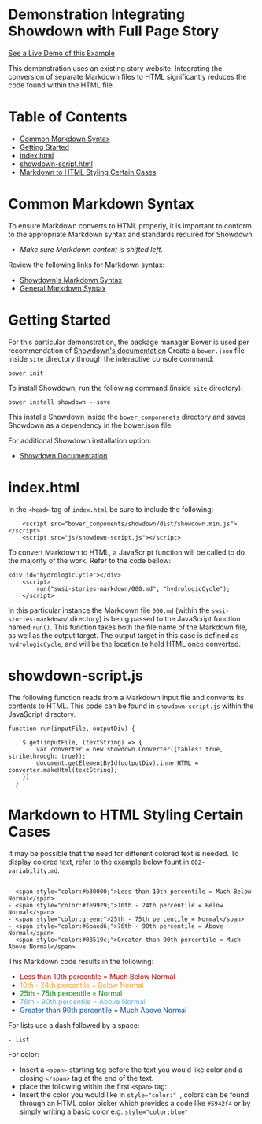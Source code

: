 # Demonstration Integrating Showdown with Full Page Story
[See a Live Demo of this Example](http://github.openwaterfoundation.org/owf-lib-showdown-js/Markdown-to-HTML-Fullpage-Story/site/)

This demonstration uses an existing story website. Integrating the conversion of separate Markdown files to HTML significantly reduces the code found within the HTML file.
# Table of Contents
- [Common Markdown Syntax](#common-markdown-syntax)
- [Getting Started](#getting-started)
- [index.html](#index.html)
- [showdown-script.html](#showdown-script.html)
- [Markdown to HTML Styling Certain Cases](#markdown-to-html-certain-cases)



# Common Markdown Syntax

To ensure Markdown converts to HTML properly, it is important to conform to the appropriate Markdown syntax and standards required for Showdown.

*  _Make sure Markdown content is shifted left._

Review the following links for Markdown syntax:
- [Showdown's Markdown Syntax](https://github.com/showdownjs/showdown/wiki/Showdown's-Markdown-syntax)
- [General Markdown Syntax](https://github.com/adam-p/markdown-here/wiki/Markdown-Cheatsheet)

# Getting Started 

For this particular demonstration, the package manager Bower is used per recommendation of [Showdown's documentation](https://github.com/showdownjs/showdown)
Create a ```bower.json``` file inside ```site``` directory through the interactive console command:
```
bower init
```

To install Showdown, run the following command (inside ```site``` directory):
```
bower install showdown --save
```
This installs Showdown inside the ```bower_componenets``` directory and saves Showdown as a dependency in the bower.json file.

For additional Showdown installation option:
- [Showdown Documentation](https://github.com/showdownjs/showdown)


# index.html

In the ```<head>``` tag of ```index.html``` be sure to include the following:

```
	<script src="bower_components/showdown/dist/showdown.min.js"></script>
	<script src="js/showdown-script.js"></script>

```
To convert Markdown to HTML, a JavaScript function will be called to do the majority of the work. Refer to the code bellow:

```
<div id="hydrologicCycle"></div>
	<script>
		run("swsi-stories-markdown/000.md", "hydrologicCycle");
	</script>

```

In this particular instance the Markdown file ```000.md``` (within the ```swsi-stories-markdown/``` directory) is being passed to the JavaScript function named ```run()```. This function takes both the file name of the Markdown file, as well as the output target. The output target in this case is defined as ``` hydrologicCycle```, and will be the location to hold HTML once converted. 


# showdown-script.js

The following function reads from a Markdown input file and converts its contents to HTML. This code can be found in ```showdown-script.js``` within the JavaScript directory. 

```
function run(inputFile, outputDiv) {

    $.get(inputFile, (textString) => {
        var converter = new showdown.Converter({tables: true, strikethrough: true});
        document.getElementById(outputDiv).innerHTML = converter.makeHtml(textString);
    })
  }

```

# Markdown to HTML Styling Certain Cases

It may be possible that the need for different colored text is needed. To display colored text, refer to the example below fount in ```002-variability.md```.

```

- <span style="color:#b30000;">Less than 10th percentile = Much Below Normal</span>
- <span style="color:#fe9929;">10th - 24th percentile = Below Normal</span>
- <span style="color:green;">25th - 75th percentile = Normal</span>
- <span style="color:#6baed6;">76th - 90th percentile = Above Normal</span>
- <span style="color:#08519c;">Greater than 90th percentile = Much Above Normal</span>

```
This Markdown code results in the following:

- <span style="color:#b30000;">Less than 10th percentile = Much Below Normal</span>
- <span style="color:#fe9929;">10th - 24th percentile = Below Normal</span>
- <span style="color:green;">25th - 75th percentile = Normal</span>
- <span style="color:#6baed6;">76th - 90th percentile = Above Normal</span>
- <span style="color:#08519c;">Greater than 90th percentile = Much Above Normal</span>

For lists use a dash followed by a space:
 ```
- list
 ```

For color:
- Insert a ```<span>``` starting tag before the text you would like color and a closing ```</span>``` tag at the end of the text. 
- place the following within the first ```<span>``` tag: 
- Insert the color you would like in ```style="color:" ```, colors can be found through an HTML color picker which provides a code like ```#5942f4``` or by simply writing a basic color e.g. ```style="color:blue"```

